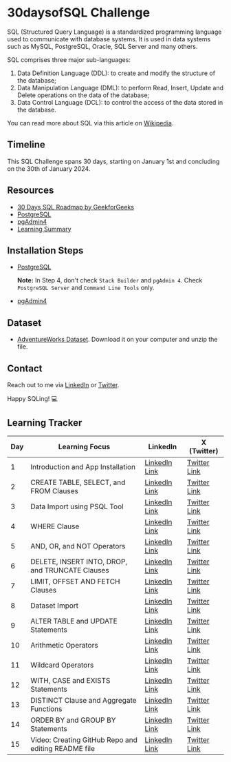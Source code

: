 # 30daysofSQL Challenge

SQL (Structured Query Language) is a standardized programming language used to communicate with database systems. It is used in data systems such as MySQL, PostgreSQL, Oracle, SQL Server and many others.

SQL comprises three major sub-languages:
1. Data Definition Language (DDL): to create and modify the structure of the database;
2. Data Manipulation Language (DML): to perform Read, Insert, Update and Delete operations on the data of the database;
3. Data Control Language (DCL): to control the access of the data stored in the database.

You can read more about SQL via this article on [Wikipedia](https://en.wikipedia.org/wiki/SQL).

## Timeline
This SQL Challenge spans 30 days, starting on January 1st and concluding on the 30th of January 2024.

## Resources
- [30 Days SQL Roadmap by GeekforGeeks](https://www.geeksforgeeks.org/30-days-of-sql-from-basic-to-advanced-level/)
- [PostgreSQL](https://www.postgresql.org/download/)
- [pgAdmin4](https://www.pgadmin.org/download/)
- [Learning Summary](https://docs.google.com/document/d/1eMcrvgagJM3xtbZc4a1KDpIkQGHYNNlk4tAM8DUGk7E/edit?usp=sharing)

## Installation Steps
- [PostgreSQL](https://www.postgresqltutorial.com/postgresql-getting-started/install-postgresql/)

    **Note:** In Step 4, don't check `Stack Builder` and `pgAdmin 4`. Check `PostgreSQL Server` and `Command Line Tools` only.

- [pgAdmin4](https://www.how2shout.com/how-to/2-ways-to-install-pgadmin-4-on-windows-11-or-10.html)

## Dataset
- [AdventureWorks Dataset](https://github.com/yusufokunlola/30daysofSQL/blob/main/AdventureWorks_dataset.zip).
  Download it on your computer and unzip the file.

## Contact
Reach out to me via [LinkedIn](https://www.linkedin.com/in/yusufokunlola/) or [Twitter](https://x.com/yaokunlola).

Happy SQLing! 💻 

## Learning Tracker
| Day | Learning Focus | LinkedIn | X (Twitter) |
|----------|----------|----------|----------|
| 1    | Introduction and App Installation     | [LinkedIn Link](https://www.linkedin.com/posts/yusufokunlola_30daysofsql-datamanagement-day1-activity-7147650421707198464-fMX9)     | [Twitter Link](https://x.com/yaokunlola/status/1741888701070737750)  |
| 2    | CREATE TABLE, SELECT, and FROM Clauses     | [LinkedIn Link](https://www.linkedin.com/posts/yusufokunlola_30daysofsql-sql-dataanalysis-activity-7147813762983460864-ujAt)     | [Twitter Link](https://x.com/yaokunlola/status/1742048071410946160)      |
| 3    | Data Import using PSQL Tool  | [LinkedIn Link](https://www.linkedin.com/posts/yusufokunlola_30daysofsql-sql-dataanalysis-activity-7148206371639881728-cH-e)      | [Twitter Link](https://x.com/yaokunlola/status/1742427169878401075)       |
| 4    | WHERE Clause   | [LinkedIn Link](https://www.linkedin.com/posts/yusufokunlola_30daysofsql-sql-dataanalysis-activity-7148568294680170496-DxNx)       | [Twitter Link](https://x.com/yaokunlola/status/1742803378923589973)      |
| 5    | AND, OR, and NOT Operators     | [LinkedIn Link](https://www.linkedin.com/posts/yusufokunlola_30daysofsql-sql-dataanalysis-activity-7148916066813956096-AJ4C)    | [Twitter Link ](https://x.com/yaokunlola/status/1743118832611266962)  |
| 6    | DELETE, INSERT INTO, DROP, and TRUNCATE Clauses      | [LinkedIn Link](https://www.linkedin.com/posts/yusufokunlola_30daysofsql-sql-dataanalysis-activity-7149293513434660864-sVJL)      | [Twitter Link](https://x.com/yaokunlola/status/1743431315620589684) |
| 7    | LIMIT, OFFSET AND FETCH Clauses       | [LinkedIn Link](https://www.linkedin.com/posts/yusufokunlola_30daysofsql-sql-dataanalysis-activity-7149664436557926400-oE8c)      | [Twitter Link](https://x.com/yaokunlola/status/1743899239975907611)   |
| 8    | Dataset Import      | [LinkedIn Link](https://www.linkedin.com/posts/yusufokunlola_30daysofsql-queries-postgresql-activity-7150018310351323136-hFfI)  |  [Twitter Link](https://x.com/yaokunlola/status/1744216384228192716)    |
| 9    | ALTER TABLE and UPDATE Statements   | [LinkedIn Link](https://www.linkedin.com/posts/yusufokunlola_30daysofsql-sql-dataanalysis-activity-7150380783780671489-E2gd)  |  [Twitter Link](https://x.com/yaokunlola/status/1744551752169378234)      |
| 10 | Arithmetic Operators | [LinkedIn Link](https://www.linkedin.com/posts/yusufokunlola_30daysofsql-30daysofsql-sql-activity-7150749368071946240-CUrH) | [Twitter Link](https://x.com/yaokunlola/status/1744985349246316571) |
| 11 | Wildcard Operators | [LinkedIn Link](https://www.linkedin.com/posts/yusufokunlola_30daysofsql-30daysofsql-sql-activity-7151098491698630656-Wu6J) | [Twitter Link](https://x.com/yaokunlola/status/1745333636809847199) |
| 12 | WITH, CASE and EXISTS Statements | [LinkedIn Link](https://www.linkedin.com/posts/yusufokunlola_30daysofsql-30daysofsql-sql-activity-7151437466455977984-Z9OS) | [Twitter Link](https://x.com/yaokunlola/status/1745673288704024806) |
| 13 | DISTINCT Clause and Aggregate Functions | [LinkedIn Link](https://www.linkedin.com/posts/yusufokunlola_30daysofsql-30daysofsql-sql-activity-7151822679665176577-T49w) | [Twitter Link](https://x.com/yaokunlola/status/1746009674971824500) |
| 14 | ORDER BY and GROUP BY Statements | [LinkedIn Link](https://www.linkedin.com/posts/yusufokunlola_30daysofsql-30daysofsql-sql-activity-7152168472800636930-GRv1) | [Twitter Link](https://x.com/yaokunlola/status/1746401494474096643) |
| 15 | Video: Creating GitHub Repo and editing README file | [LinkedIn Link](https://www.linkedin.com/posts/yusufokunlola_creating-github-repo-and-editing-readme-activity-7152532355977547776-yJ5S) | [Twitter Link](https://x.com/yaokunlola/status/1746679357429469469) |
